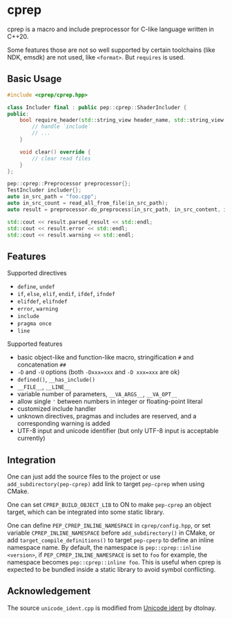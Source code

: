 # cprep

cprep is a macro and include preprocessor for C-like language written in C++20.

Some features those are not so well supported by certain toolchains (like NDK, emsdk) are not used, like `<format>`. But `requires` is used.

## Basic Usage

```c++
#include <cprep/cprep.hpp>

class Includer final : public pep::cprep::ShaderIncluder {
public:
    bool require_header(std::string_view header_name, std::string_view file_path, Result &result) override {
        // handle `include`
        // ...
    }

    void clear() override {
        // clear read files
    }
};

pep::cprep::Preprocessor preprocessor{};
TestIncluder includer{};
auto in_src_path = "foo.cpp";
auto in_src_count = read_all_from_file(in_src_path);
auto result = preprocessor.do_preprocess(in_src_path, in_src_content, includer);

std::cout << result.parsed_result << std::endl;
std::cout << result.error << std::endl;
std::cout << result.warning << std::endl;
```

## Features

Supported directives
* `define`, `undef`
* `if`, `else`, `elif`, `endif`, `ifdef`, `ifndef`
* `elifdef`, `elifndef`
* `error`, `warning`
* `include`
* `pragma once`
* `line`

Supported features
* basic object-like and function-like macro, stringification `#` and concatenation `##`
* `-D` and `-U` options (both `-Dxxx=xxx` and `-D xxx=xxx` are ok)
* `defined()`, `__has_include()`
* `__FILE__`, `__LINE__`
* variable number of parameters, `__VA_ARGS__`, `__VA_OPT__`
* allow single `'` between numbers in integer or floating-point literal
* customized include handler
* unknown directives, pragmas and includes are reserved, and a corresponding warning is added
* UTF-8 input and unicode identifier (but only UTF-8 input is acceptable currently)

## Integration

One can just add the source files to the project or use `add_subdirectory(pep-cprep)` add link to target `pep-cprep` when using CMake.

One can set `CPREP_BUILD_OBJECT_LIB` to ON to make `pep-cprep` an object target, which can be integrated into some static library.

One can define `PEP_CPREP_INLINE_NAMESPACE` in `cprep/config.hpp`, or set variable `CPREP_INLINE_NAMESPACE` before `add_subdirectory()` in CMake, or add `target_compile_definitions()` to target `pep-cperp` to define an inline namespace name. By default, the namespace is `pep::cprep::inline <version>`, if `PEP_CPREP_INLINE_NAMESPACE` is set to `foo` for example, the namespace becomes `pep::cprep::inline foo`. This is useful when cprep is expected to be bundled inside a static library to avoid symbol conflicting.

## Acknowledgement

The source `unicode_ident.cpp` is modified from [Unicode ident](https://github.com/dtolnay/unicode-ident) by dtolnay.
